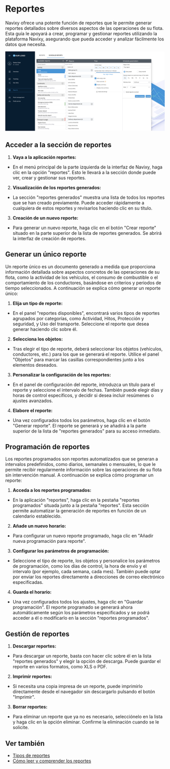 # Reportes

Navixy ofrece una potente función de reportes que le permite generar reportes detallados sobre diversos aspectos de las operaciones de su flota. Esta guía le apoyará a crear, programar y gestionar reportes utilizando la plataforma Navixy, asegurando que pueda acceder y analizar fácilmente los datos que necesita.

![image-20240814-234904.png](../gua-del-usuario/attachments/image-20240814-234904.png)

## Acceder a la sección de reportes

1. **Vaya a la aplicación reportes:**

* En el menú principal de la parte izquierda de la interfaz de Navixy, haga clic en la opción "reportes". Esto le llevará a la sección donde puede ver, crear y gestionar sus reportes.

2. **Visualización de los reportes generados:**

* La sección "reportes generados" muestra una lista de todos los reportes que se han creado previamente. Puede acceder rápidamente a cualquiera de estos reportes y revisarlos haciendo clic en su título.

3. **Creación de un nuevo reporte:**

* Para generar un nuevo reporte, haga clic en el botón "Crear reporte" situado en la parte superior de la lista de reportes generados. Se abrirá la interfaz de creación de reportes.

## Generar un único reporte

Un reporte único es un documento generado a medida que proporciona información detallada sobre aspectos concretos de las operaciones de su flota, como la actividad de los vehículos, el consumo de combustible o el comportamiento de los conductores, basándose en criterios y periodos de tiempo seleccionados. A continuación se explica cómo generar un reporte único:

1. **Elija un tipo de reporte:**

* En el panel "reportes disponibles", encontrará varios tipos de reportes agrupados por categorías, como Actividad, Hitos, Protección y seguridad, y Uso del transporte. Seleccione el reporte que desea generar haciendo clic sobre él.

2. **Selecciona los objetos:**

* Tras elegir el tipo de reporte, deberá seleccionar los objetos (vehículos, conductores, etc.) para los que se generará el reporte. Utilice el panel "Objetos" para marcar las casillas correspondientes junto a los elementos deseados.

3. **Personalizar la configuración de los reportes:**

* En el panel de configuración del reporte, introduzca un título para el reporte y seleccione el intervalo de fechas. También puede elegir días y horas de control específicos, y decidir si desea incluir resúmenes o ajustes avanzados.

4. **Elabore el reporte:**

* Una vez configurados todos los parámetros, haga clic en el botón "Generar reporte". El reporte se generará y se añadirá a la parte superior de la lista de "reportes generados" para su acceso inmediato.

## Programación de reportes

Los reportes programados son reportes automatizados que se generan a intervalos predefinidos, como diarios, semanales o mensuales, lo que le permite recibir regularmente información sobre las operaciones de su flota sin intervención manual. A continuación se explica cómo programar un reporte:

1. **Acceda a los reportes programados:**

* En la aplicación "reportes", haga clic en la pestaña "reportes programados" situada junto a la pestaña "reportes". Esta sección permite automatizar la generación de reportes en función de un calendario establecido.

2. **Añade un nuevo horario:**

* Para configurar un nuevo reporte programado, haga clic en "Añadir nueva programación para reporte".

3. **Configurar los parámetros de programación:**

* Seleccione el tipo de reporte, los objetos y personalice los parámetros de programación, como los días de control, la hora de envío y el intervalo (por ejemplo, cada semana, cada mes). También puede optar por enviar los reportes directamente a direcciones de correo electrónico especificadas.

4. **Guarda el horario:**

* Una vez configurados todos los ajustes, haga clic en "Guardar programación". El reporte programado se generará ahora automáticamente según los parámetros especificados y se podrá acceder a él o modificarlo en la sección "reportes programados".

## Gestión de reportes

1. **Descargar reportes:**

* Para descargar un reporte, basta con hacer clic sobre él en la lista "reportes generados" y elegir la opción de descarga. Puede guardar el reporte en varios formatos, como XLS o PDF.

2. **Imprimir reportes:**

* Si necesita una copia impresa de un reporte, puede imprimirlo directamente desde el navegador sin descargarlo pulsando el botón "Imprimir".

3. **Borrar reportes:**

* Para eliminar un reporte que ya no es necesario, selecciónelo en la lista y haga clic en la opción eliminar. Confirme la eliminación cuando se le solicite.

## Ver también

* [Tipos de reportes](tipos-de-reportes.md)
* [Cómo leer y comprender los reportes](leer-y-comprender-los-reportes.md)
